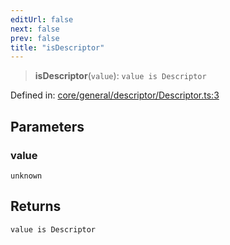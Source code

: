 ```yaml
---
editUrl: false
next: false
prev: false
title: "isDescriptor"
---
```


> **isDescriptor**(`value`): `value is Descriptor`

Defined in: [core/general/descriptor/Descriptor.ts:3](https://github.com/datisthq/dpkit/blob/5891634de8175d14853313e208ffbae144fd78eb/core/general/descriptor/Descriptor.ts#L3)

## Parameters

### value

`unknown`

## Returns

`value is Descriptor`
